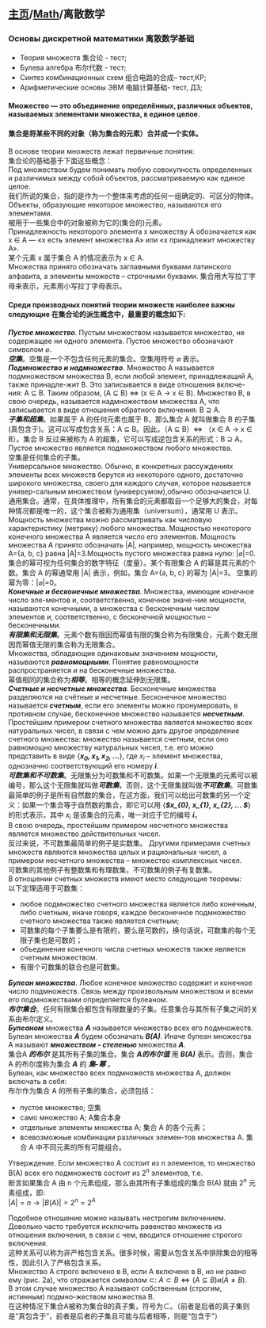 ## [主页](../README.md)/[Math](./readme.md)/离散数学

### Основы дискретной математики 离散数学基础

- Теория множеств 集合论 - тест;
- Булева алгебра 布尔代数 - тест;
- Синтез комбинационных схем 组合电路的合成– тест,КР;
- Арифметические основы ЭВМ 电脑计算基础- тест, ДЗ;

#### Множество — это объединение определённых, различных объектов, называемых элементами множества, в единое целое.  
#### 集合是将某些不同的对象（称为集合的元素）合并成一个实体。  

В основе теории множеств лежат первичные понятия:  
集合论的基础基于下面这些概念：  
Под  множеством будем понимать любую совокупность определенных и различимых между собой объектов, рассматриваемую как единое целое.  
我们所说的集合，指的是作为一个整体来考虑的任何一组确定的、可区分的物体。  
Объекты, образующие некоторое множество, называются его элементами.   
被用于一些集合中的对象被称为它的(集合的)元素。  
Принадлежность некоторого элемента x множеству A обозначается как x $\in$ A — «x есть элемент множества A» или «x принадлежит множеству A».  
某个元素 x 属于集合 A 的情况表示为 x $\in$ A.  
Множества принято обозначать заглавными буквами латинского алфавита, а элементы множеств – строчными буквами.
集合用大写拉丁字母来表示，元素用小写拉丁字母表示。

#### Среди производных понятий теории множеств наиболее важны следующие 在集合论的派生概念中，最重要的概念如下:
***Пустое множество***. Пустым множеством называется множество, не содержащее ни одного элемента. Пустое множество обозначают символом $\varnothing$.  
***空集***。空集是一个不包含任何元素的集合。空集用符号 $\varnothing$ 表示。  
***Подмножество и надмножество***. Множество A называется подмножеством множества B, если любой элемент, принадлежащий A, также принадле-жит B. Это записывается в виде отношения включе-ния: A $\subseteq$ B. Таким образом, (A $\subseteq$ B) $\Leftrightarrow$  (x $\in$ A $\rightarrow$ x $\in$ B). Множество B, в свою очередь, называется надмножеством множества A, что записывается в виде отношения обратного включения: B $\supseteq$ A.   
***子集和超集***。如果属于 A 的任何元素也属于 B，那么集合 A 就叫做集合 B 的子集(真包含于)。这可以写成包含关系：A $\subseteq$ B。因此，（A $\subseteq$ B）$\Leftrightarrow$ （x $\in$ A $\rightarrow$ x $\in$ B）。集合 B 反过来被称为 A 的超集，它可以写成逆包含关系的形式：B $\supseteq$ A。  
Пустое множество является подмножеством любого множества.   
空集是任何集合的子集。  
Универсальное множество. Обычно, в конкретных рассуждениях элементы всех множеств берутся из некоторого одного, достаточно широкого множества, своего для каждого случая, которое называется универ-сальным множеством (универсумом),обычно обозначается U.  
通用集合。通常，在具体推理中，所有集合的元素都取自一个足够大的集合，对每种情况都是唯一的，这个集合被称为通用集（universum），通常用 U 表示。  
Мощность множества можно рассматривать как числовую характеристику (метрику) любого множества. Мощностью некоторого конечного множества А является число его элементов. Мощность множества А принято обозначать |А|, например, мощность множества А={a, b, c} равна |А|=3.Мощность пустого множества равна нулю: |$\varnothing$|=0.  
集合的幂可视为任何集合的数字特征（度量）。某个有限集合 A 的幂是其元素的个数。集合 A 的幂通常用 |A| 表示，例如，集合 A={a, b, c} 的幂为 |A|=3。 空集的幂为零：|$\varnothing$|=0。  
***Конечные и бесконечные множества***. Множества, имеющие конечное число эле-ментов и, соответственно, конечное значе-ние мощности, называются конечными, а множества с бесконечным числом элементов и, соответственно, с бесконечной мощностью – бесконечными.  
***有限集和无限集***。元素个数有限因而幂值有限的集合称为有限集合，元素个数无限因而幂值无限的集合称为无限集合。  
Множества, обладающие одинаковым значением мощности, называются ***равномощными***. Понятие равномощности распространяется и на бесконечные множества.  
幂值相同的集合称为***相等***。相等的概念延伸到无限集。  
***Счетные и несчетные множества***. Бесконечные множества разделяются на счётные и несчетные. Бесконечное множество называется ***счетным***, если его элементы можно пронумеровать, в противном случае, бесконечное множество называется ***несчетным***. Простейшим примером счетного множества является множество всех натуральных чисел, в связи с чем можно дать другое определение счетного множества: множество называется счетным, если оно равномощно множеству натуральных чисел, т.е. его можно представить в виде {***$x_{0}, x_{1}, x_{2}, …$***}, где $х_{i}$ – элемент множества, однозначно соответствующий его номеру ***i***.  
***可数集和不可数集***。无限集分为可数集和不可数集。如果一个无限集的元素可以被编号，那么这个无限集就叫做***可数集***，否则，这个无限集就叫做***不可数集***。可数集最简单的例子是所有自然数的集合，在这方面，我们可以给出可数集的另一个定义：如果一个集合等于自然数的集合，即它可以用 {***$x_{0}, x_{1}, x_{2}, ... $***} 的形式表示，其中 $x_{i}$ 是该集合的元素，唯一对应于它的编号 ***i***。  
В свою очередь, простейшим примером несчетного множества является множество действительных чисел.  
反过来说，不可数集最简单的例子是实数集。
Другими примерами счетных множеств являются множества целых и рациональных чисел, а примером несчетного множества – множество комплексных чисел.  
可数集的其他例子有整数集和有理数集，不可数集的例子有复数集。  
В отношении счетных множеств имеют место следующие теоремы:  
以下定理适用于可数集：
- любое подмножество счетного множества является либо конечным, либо счетным, иначе говоря, каждое бесконечное подмножество счетного множества также является счетным;
- 可数集的每个子集要么是有限的，要么是可数的，换句话说，可数集的每个无限子集也是可数的；
- объединение конечного числа счетных множеств также является счетным множеством.
- 有限个可数集的联合也是可数集。

***Булеан множества***. Любое конечное множество содержит и конечное число подмножеств. Связь между произвольным множеством и всеми его подмножествами определяется булеаном.  
***布尔集合***。任何有限集合都包含有限数量的子集。任意集合与其所有子集之间的关系由布尔定义。  
***Булеаном*** множества ***А*** называется множество всех его подмножеств. Булеан множества ***А*** будем обозначать ***В(А)***. Иначе булеан множества А называют ***множеством - степенью*** множества ***А***.  
集合A ***的布尔*** 是其所有子集的集合。集合 ***A的布尔值*** 用 ***B(A)*** 表示。否则，集合 A 的布尔度称为集合 ***A*** 的 ***集-幂*** 。  
Булеан, как множество всех подмножеств множества А, должен включать в себя:  
布尔作为集合 A 的所有子集的集合，必须包括：  
- пустое множество; 空集
- само множество А; A集合本身
- отдельные элементы множества А; 集合 A 的各个元素；
- всевозможные комбинации различных элемен-тов множества А. 集合 A 中不同元素的所有可能组合。

Утверждение. Если множество А состоит из n элементов, то множество B(A) всех его подмножеств состоит из $2^{n}$ элементов, т.е.  
断言如果集合 A 由 n 个元素组成，那么由其所有子集组成的集合 B(A) 就由 $2^{n}$ 元素组成，即:  
$|A| = n \rightarrow |B(A)| = 2^{n} = 2^{A}$  

Подобное отношение можно называть нестрогим включением. Довольно часто требуется исключить равенство множеств из отношения включения, в связи с чем, вводится отношение строгого включения.  
这种关系可以称为非严格包含关系。很多时候，需要从包含关系中排除集合的相等性，因此引入了严格包含关系。  
Множество A строго включено в B, если A включено в B, но не равно ему (рис. 2а), что отражается символом $\subset$: $A\subset B \Leftrightarrow  (A\subseteq B) и (A\neq B)$.  
В этом случае множество А называют собственным (строгим, истинным) подмно-жеством множества В.  
在这种情况下集合A被称为集合B的真子集，符号为$\subset$。（前者是后者的真子集则是“真包含于”，前者是后者的子集且可能与后者相等，则是“包含于”）





















